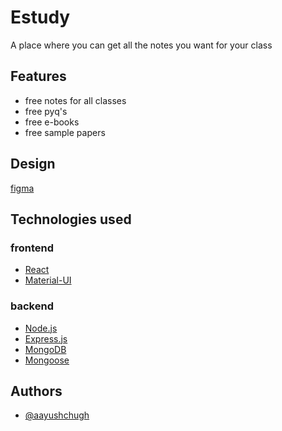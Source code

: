 # Estudy

A place where you can get all the notes you want for your class

## Features

-   free notes for all classes
-   free pyq's
-   free e-books
-   free sample papers

## Design

[figma](https://www.figma.com/file/Zh1m43o6bhXyb5JNuIRNxb/Estudy?node-id=0%3A1)

## Technologies used

### frontend

-   [React](https://reactjs.org/)
-   [Material-UI](https://material-ui.com/)

### backend

-   [Node.js](https://nodejs.org/)
-   [Express.js](https://expressjs.com/)
-   [MongoDB](https://www.mongodb.com/)
-   [Mongoose](https://mongoosejs.com/)

## Authors

-   [@aayushchugh](https://github.com/aayushchugh/)
